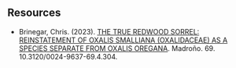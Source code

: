 ## Resources

- Brinegar, Chris. (2023). [THE TRUE REDWOOD SORREL: REINSTATEMENT OF OXALIS SMALLIANA (OXALIDACEAE) AS A SPECIES SEPARATE FROM OXALIS OREGANA](https://www.researchgate.net/publication/369602947_THE_TRUE_REDWOOD_SORREL_REINSTATEMENT_OF_OXALIS_SMALLIANA_OXALIDACEAE_AS_A_SPECIES_SEPARATE_FROM_OXALIS_OREGANA). Madroño. 69. 10.3120/0024-9637-69.4.304.
